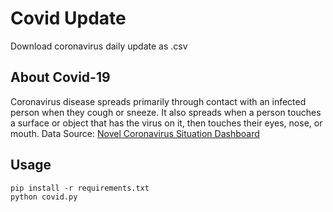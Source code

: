 # Covid Update

Download coronavirus daily update as .csv

## About Covid-19

Coronavirus disease spreads primarily through contact with an infected person when they cough or sneeze. It also spreads when a person touches a surface or object that has the virus on it, then touches their eyes, nose, or mouth.
Data Source: [Novel Coronavirus Situation Dashboard](https://www.who.int/redirect-pages/page/novel-coronavirus-(covid-19)-situation-dashboard)

## Usage

```
pip install -r requirements.txt
python covid.py
```
